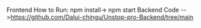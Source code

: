 Frontend
How to Run:
npm install->
npm start
Backend Code -->https://github.com/Dalui-chingu/Unstop-pro-Backend/tree/main
